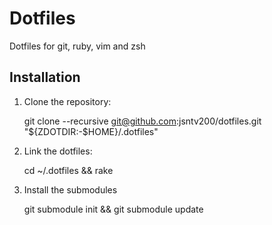 Dotfiles
==============================

Dotfiles for git, ruby, vim and zsh

Installation
------------

  1. Clone the repository:

        git clone --recursive git@github.com:jsntv200/dotfiles.git "${ZDOTDIR:-$HOME}/.dotfiles"

  2. Link the dotfiles:

        cd ~/.dotfiles && rake

  3. Install the submodules

        git submodule init && git submodule update
